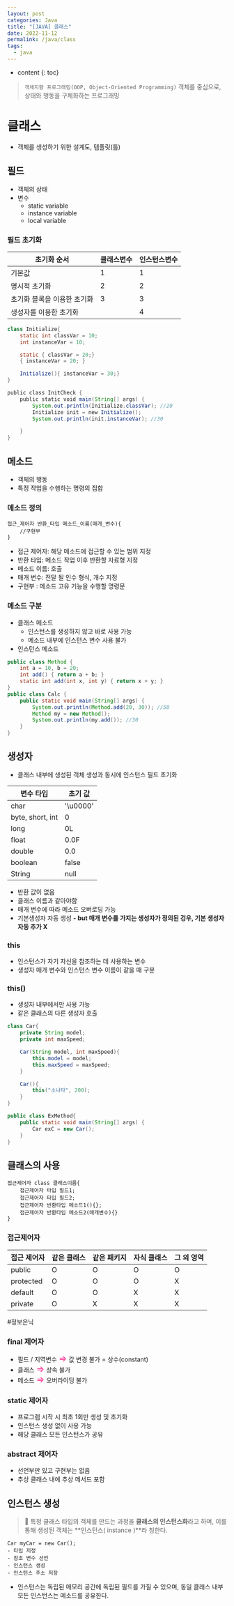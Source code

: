```yaml
---
layout: post
categories: Java
title: "[JAVA] 클래스"
date: 2022-11-12
permalink: /java/class
tags:
  - java
---
```

* content
{: toc}






> `객체지향 프로그래밍(OOP, Object-Oriented Programming)`
> 객체를 중심으로, 상태와 행동을 구체화하는 프로그래밍

# 클래스

- 객체를 생성하기 위한 설계도, 템플릿(틀)

## 필드

- 객체의 상태
- 변수
  - static variable
  - instance variable
  - local variable

### 필드 초기화

| 초기화 순서                 | 클래스변수 | 인스턴스변수 |
| --------------------------- | ---------- | ------------ |
| 기본값                      | 1          | 1            |
| 명시적 초기화               | 2          | 2            |
| 초기화 블록을 이용한 초기화 | 3          | 3            |
| 생성자를 이용한 초기화      |            | 4            |

```java
class Initialize{
	static int classVar = 10;
	int instanceVar = 10;

	static { classVar = 20;}
	{ instanceVar = 20; }

	Initialize(){ instanceVar = 30;}
}

public class InitCheck {
    public static void main(String[] args) {
        System.out.println(Initialize.classVar); //20
        Initialize init = new Initialize();
        System.out.println(init.instanceVar); //30

    }
}
```

## 메소드

- 객체의 행동
- 특정 작업을 수행하는 명령의 집합

### 메소드 정의

```
접근_제어자 반환_타입 메소드_이름(매개_변수){
	//구현부
}
```

- 접근 제어자: 해당 메소드에 접근할 수 있는 범위 지정
- 반환 타입: 메소드 작업 이후 반환할 자료형 지정
- 메소드 이름: 호출
- 매개 변수: 전달 될 인수 형식, 개수 지정
- 구현부 : 메소드 고유 기능을 수행할 명령문

### 메소드 구분

- 클래스 메소드
  - 인스턴스를 생성하지 않고 바로 사용 가능
  - 메소드 내부에 인스턴스 변수 사용 불가
- 인스턴스 메소드

```java
public class Method {
    int a = 10, b = 20;
    int add() { return a + b; }
    static int add(int x, int y) { return x + y; }
}
public class Calc {
    public static void main(String[] args) {
        System.out.println(Method.add(20, 30)); //50
        Method my = new Method();
        System.out.println(my.add()); //30
    }
}
```

## 생성자

- 클래스 내부에 생성된 객체 생성과 동시에 인스턴스 필드 초기화

| 변수 타입        | 초기 값  |
| ---------------- | -------- |
| char             | '\u0000' |
| byte, short, int | 0        |
| long             | 0L       |
| float            | 0.0F     |
| double           | 0.0      |
| boolean          | false    |
| String           | null     |

- 반환 값이 없음
- 클래스 이름과 같아야함
- 매개 변수에 따라 메소드 오버로딩 가능
- 기본생성자 자동 생성
  **- but 매개 변수를 가지는 생성자가 정의된 겅우, 기본 생성자 자동 추가 X**

### this

- 인스턴스가 자기 자신을 참조하는 데 사용하는 변수
- 생성자 매개 변수와 인스턴스 변수 이름이 같을 때 구분

### this()

- 생성자 내부에서만 사용 가능
- 같은 클래스의 다른 생성자 호출

```java
class Car{
	private String model;
	private int maxSpeed;

	Car(String model, int maxSpeed){
		this.model = model;
		this.maxSpeed = maxSpeed;
	}

	Car(){
		this("소나타", 200);
	}
}

public class ExMethod{
	public static void main(String[] args) {
		Car exC = new Car();
	}
}
```

## 클래스의 사용

```
접근제어자 class 클래스이름{
	접근제어자 타입 필드1;
	접근제어자 타입 필드2;
	접근제어자 반환타입 메소드1(){};
	접근제어자 반환타입 메소드2(매개변수){}
}
```

### 접근제어자

| 접근 제어자 | 같은 클래스 | 같은 패키지 | 자식 클래스 | 그 외 영역 |
| ----------- | ----------- | ----------- | ----------- | ---------- |
| public      | O           | O           | O           | O          |
| protected   | O           | O           | O           | X          |
| default     | O           | O           | X           | X          |
| private     | O           | X           | X           | X          |

#정보은닉

### final 제어자

- 필드 / 지역변수
  <span style='font-size: 15pt; color: #FF3293; '>⇒</span> 값 변경 불가 = 상수(constant)
- 클래스
  <span style='font-size: 15pt; color: #FF3293; '>⇒</span> 상속 불가
- 메소드
  <span style='font-size: 15pt; color: #FF3293; '>⇒</span> 오버라이딩 불가

### static 제어자

- 프로그램 시작 시 최초 1회만 생성 및 초기화
- 인스턴스 생성 없이 사용 가능
- 해당 클래스 모든 인스턴스가 공유

### abstract 제어자

- 선언부만 있고 구현부는 없음
- 추상 클래스 내에 추상 메서드 포함

## 인스턴스 생성

> 📌 특정 클래스 타입의 객체를 만드는 과정을 **클래스의 인스턴스화**라고 하며, 이를 통해 생성된 객체는 **인스턴스( instance )**라 칭한다.

```
Car myCar = new Car();
- 타입 지정
- 참조 변수 선언
- 인스턴스 생성
- 인스턴스 주소 저장
```

- 인스턴스는 독립된 메모리 공간에 독립된 필드를 가질 수 있으며, 동일 클래스 내부 모든 인스턴스는 메소드를 공유한다.
